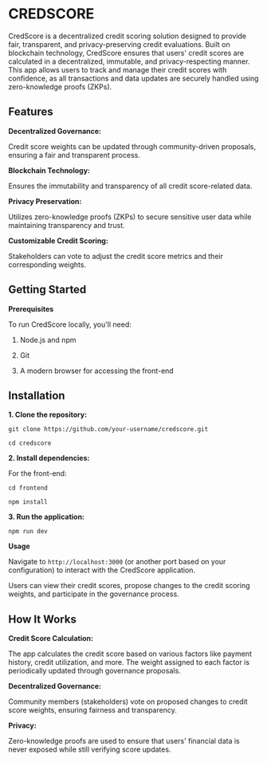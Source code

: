 <h1>CREDSCORE</h1>

CredScore is a decentralized credit scoring solution designed to provide fair, transparent, and privacy-preserving credit evaluations. Built on blockchain technology, CredScore ensures that users' credit scores are calculated in a decentralized, immutable, and privacy-respecting manner. This app allows users to track and manage their credit scores with confidence, as all transactions and data updates are securely handled using zero-knowledge proofs (ZKPs).

<h2>Features</h2>

**Decentralized Governance:**

Credit score weights can be updated through community-driven proposals, ensuring a fair and transparent process.

**Blockchain Technology:**

Ensures the immutability and transparency of all credit score-related data.

**Privacy Preservation:**

Utilizes zero-knowledge proofs (ZKPs) to secure sensitive user data while maintaining transparency and trust.

**Customizable Credit Scoring:**

Stakeholders can vote to adjust the credit score metrics and their corresponding weights.

<h2>Getting Started</h2>


**Prerequisites**

To run CredScore locally, you'll need:

1. Node.js and npm

2. Git

3. A modern browser for accessing the front-end

   

<h2>Installation</h2>



**1. Clone the repository:**

`git clone https://github.com/your-username/credscore.git`

`cd credscore`


**2. Install dependencies:**

For the front-end:

`cd frontend`

`npm install`

**3. Run the application:**

`npm run dev`




**Usage**

Navigate to `http://localhost:3000` (or another port based on your configuration) to interact with the CredScore application.

Users can view their credit scores, propose changes to the credit scoring weights, and participate in the governance process.


<h2>How It Works</h2>


**Credit Score Calculation:** 

The app calculates the credit score based on various factors like payment history, credit utilization, and more. The weight assigned to each factor is periodically updated through governance proposals.


**Decentralized Governance:**

Community members (stakeholders) vote on proposed changes to credit score weights, ensuring fairness and transparency.


**Privacy:** 

Zero-knowledge proofs are used to ensure that users' financial data is never exposed while still verifying score updates.



















